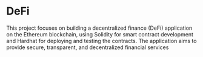 # DeFi
This project focuses on building a decentralized finance (DeFi) application on the Ethereum blockchain, using Solidity for smart contract development and Hardhat for deploying and testing the contracts. The application aims to provide secure, transparent, and decentralized financial services
